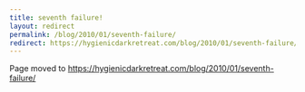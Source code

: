 ```yaml
---
title: seventh failure!
layout: redirect
permalink: /blog/2010/01/seventh-failure/
redirect: https://hygienicdarkretreat.com/blog/2010/01/seventh-failure/
---
```


Page moved to <https://hygienicdarkretreat.com/blog/2010/01/seventh-failure/>

